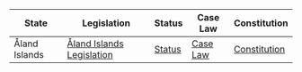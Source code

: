 | State         | Legislation                                                                           | Status                                                         | Case Law                                              | Constitution                                                                    |
|---------------|---------------------------------------------------------------------------------------|----------------------------------------------------------------|-------------------------------------------------------|---------------------------------------------------------------------------------|
| Åland Islands | [Åland Islands Legislation](https://www.lagtinget.ax/lov)                            | [Status](https://www.lagtinget.ax/befolkning/status-och-fakta) | [Case Law](https://www.domstol.ax/)                  | [Constitution](https://www.aland.ax/sites/aland.ax/files/attachments/page/aland_act.pdf) |